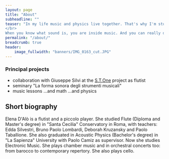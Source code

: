 ```yaml
---
layout: page
title: "About"
subheadline: ""
teaser: "In my life music and physics live together. That's why I'm studying Electronic Music.
</br>
When you know what sound is, you are inside music. And you can really do music."
permalink: "/about/"
breadcrumb: true
header:
    image_fullwidth: "banners/IMG_0163_cut.JPG"
---
```


### Principal projects

* collaboration with Giuseppe Silvi at the [S.T.One][1] project as flutist
* seminary "La forma sonora degli strumenti musicali"
* music lessons ...and math ...and physics



## Short biography

Elena D'Alò is a flutist and a piccolo player. She studied Flute (Diploma and Master's degree) in "Santa Cecilia" Conservatory in Roma, with teachers: Edda Silvestri, Bruno Paolo Lombardi, Deborah Kruzansky and Paolo Taballione. She also graduated in Acoustic Physics (Bachelor's degree) in "La Sapienza" University with Paolo Camiz as supervisor. Now she studies Electronic Music. She plays chamber music and in orchestral concerts too: from barocco to contemporary repertory. She also plays cello.


[1]: http://giuseppesilvi.com/acousticstone/
